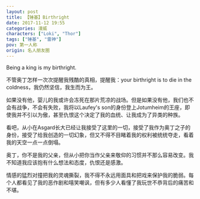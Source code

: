 ```yaml
---
layout: post
title: 【锤基】Birthright
date: 2017-11-12 19:55
categories: 漫威
characters: ["Loki", "Thor"]
tags: ["锤基", "雷神"]
pov: 第一人称
origin: 名人朋友圈
---
```


Being a king is my birthright.

不管奥丁怎样一次次提醒我残酷的真相，提醒我：your birthright is to die in the coldness，我仍然坚信，我生而为王。

如果没有他，婴儿的我或许会冻死在那片荒凉的战场。但是如果没有他，我们也不会有战争，不会有失败，我将以Laufey's son的身份登上Jotumheim的王座，即使我并不引以为傲，甚至仇恨这个决定了我的血统、让我成为了异类的种族。

看吧，从小在Asgard长大已经让我接受了这里的一切，接受了我作为奥丁之子的身份，接受了给我创造的一切幻象，但又不得不目睹着我的权利被统统夺走，看着我的天空一点一点倒塌。

奥丁，你不是我的父亲，但从小把你当作父亲来敬仰的习惯并不那么容易改变。我不知道我应该抱有什么想法和态度，仇恨还是感激。

情感的猛烈对撞把我的灵魂撕裂，我不得不永远用面具和把戏来保护我的脆弱。每个人都看见了我的恶作剧和嘻笑嘲讽，但有多少人看懂了我玩世不恭背后的痛苦和不堪。
